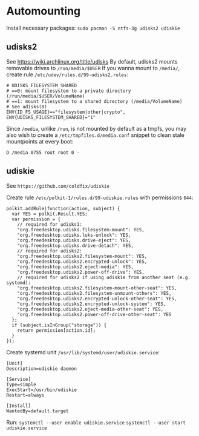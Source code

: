 # Automounting

Install necessary packages:
`sudo pacman -S ntfs-3g udisks2 udiskie`

## udisks2

See https://wiki.archlinux.org/title/udisks
By default, udisks2 mounts removable drives to `/run/media/$USER`
If you wanna mount to `/media/`, create rule `/etc/udev/rules.d/99-udisks2.rules`:

```
# UDISKS_FILESYSTEM_SHARED
# ==0: mount filesystem to a private directory (/run/media/$USER/VolumeName)
# ==1: mount filesystem to a shared directory (/media/VolumeName)
# See udisks(8)
ENV{ID_FS_USAGE}=="filesystem|other|crypto", ENV{UDISKS_FILESYSTEM_SHARED}="1"
```

Since `/media`, unlike `/run`, is not mounted by default as a tmpfs, you may also wish to create a `/etc/tmpfiles.d/media.conf` snippet to clean stale mountpoints at every boot:

```
D /media 0755 root root 0 -
```

## udiskie

See `https://github.com/coldfix/udiskie`

Create rule `/etc/polkit-1/rules.d/99-udiskie.rules` with permissions `644`:

```
polkit.addRule(function(action, subject) {
  var YES = polkit.Result.YES;
  var permission = {
    // required for udisks1:
    "org.freedesktop.udisks.filesystem-mount": YES,
    "org.freedesktop.udisks.luks-unlock": YES,
    "org.freedesktop.udisks.drive-eject": YES,
    "org.freedesktop.udisks.drive-detach": YES,
    // required for udisks2:
    "org.freedesktop.udisks2.filesystem-mount": YES,
    "org.freedesktop.udisks2.encrypted-unlock": YES,
    "org.freedesktop.udisks2.eject-media": YES,
    "org.freedesktop.udisks2.power-off-drive": YES,
    // required for udisks2 if using udiskie from another seat (e.g. systemd):
    "org.freedesktop.udisks2.filesystem-mount-other-seat": YES,
    "org.freedesktop.udisks2.filesystem-unmount-others": YES,
    "org.freedesktop.udisks2.encrypted-unlock-other-seat": YES,
    "org.freedesktop.udisks2.encrypted-unlock-system": YES,
    "org.freedesktop.udisks2.eject-media-other-seat": YES,
    "org.freedesktop.udisks2.power-off-drive-other-seat": YES
  };
  if (subject.isInGroup("storage")) {
    return permission[action.id];
  }
});
```

Create systemd unit `/usr/lib/systemd/user/udiskie.service`:

```
[Unit]
Description=udiskie daemon

[Service]
Type=simple
ExecStart=/usr/bin/udiskie
Restart=always

[Install]
WantedBy=default.target
```

Run:
`systemctl --user enable udiskie.service`
`systemctl --user start udiskie.service`
